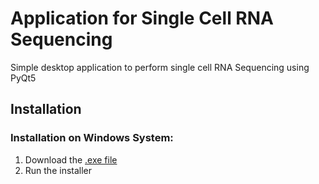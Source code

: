 # Application for Single Cell RNA Sequencing

Simple desktop application to perform single cell RNA Sequencing using PyQt5

## Installation
### Installation on Windows System:
1. Download the [.exe file](https://drive.google.com/uc?export=download&id=1-67Sl74HKQcwbyD4_J7gjLVjdHC9_uIS)
2. Run the installer
